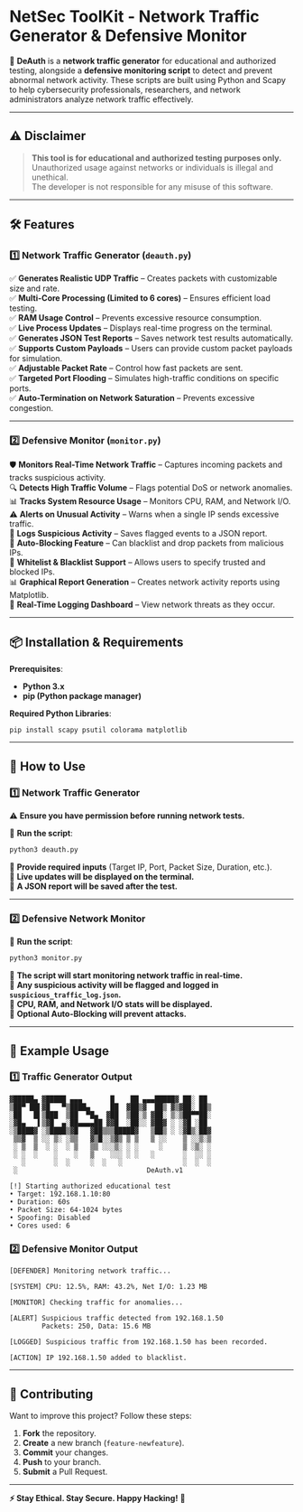 # **NetSec ToolKit - Network Traffic Generator & Defensive Monitor**  

🚀 **DeAuth** is a **network traffic generator** for educational and authorized testing, alongside a **defensive monitoring script** to detect and prevent abnormal network activity. These scripts are built using Python and Scapy to help cybersecurity professionals, researchers, and network administrators analyze network traffic effectively.  

---

## **⚠️ Disclaimer**  
> **This tool is for educational and authorized testing purposes only.**  
> Unauthorized usage against networks or individuals is illegal and unethical.  
> The developer is not responsible for any misuse of this software.  

---

## **🛠 Features**
### **1️⃣ Network Traffic Generator (`deauth.py`)**
✅ **Generates Realistic UDP Traffic** – Creates packets with customizable size and rate.  
✅ **Multi-Core Processing (Limited to 6 cores)** – Ensures efficient load testing.  
✅ **RAM Usage Control** – Prevents excessive resource consumption.  
✅ **Live Process Updates** – Displays real-time progress on the terminal.  
✅ **Generates JSON Test Reports** – Saves network test results automatically.  
✅ **Supports Custom Payloads** – Users can provide custom packet payloads for simulation.  
✅ **Adjustable Packet Rate** – Control how fast packets are sent.  
✅ **Targeted Port Flooding** – Simulates high-traffic conditions on specific ports.  
✅ **Auto-Termination on Network Saturation** – Prevents excessive congestion.  

---

### **2️⃣ Defensive Monitor (`monitor.py`)**
🛡 **Monitors Real-Time Network Traffic** – Captures incoming packets and tracks suspicious activity.  
🔍 **Detects High Traffic Volume** – Flags potential DoS or network anomalies.  
📊 **Tracks System Resource Usage** – Monitors CPU, RAM, and Network I/O.  
⚠️ **Alerts on Unusual Activity** – Warns when a single IP sends excessive traffic.  
📁 **Logs Suspicious Activity** – Saves flagged events to a JSON report.  
🛑 **Auto-Blocking Feature** – Can blacklist and drop packets from malicious IPs.  
📌 **Whitelist & Blacklist Support** – Allows users to specify trusted and blocked IPs.  
📊 **Graphical Report Generation** – Creates network activity reports using Matplotlib.  
🔄 **Real-Time Logging Dashboard** – View network threats as they occur.  

---

## **📦 Installation & Requirements**
**Prerequisites**:  
- **Python 3.x**  
- **pip (Python package manager)**  

**Required Python Libraries**:
```bash
pip install scapy psutil colorama matplotlib
```

---

## **🚀 How to Use**
### **1️⃣ Network Traffic Generator**
⚠️ **Ensure you have permission before running network tests.**  

🔹 **Run the script**:  
```bash
python3 deauth.py
```
🔹 **Provide required inputs** (Target IP, Port, Packet Size, Duration, etc.).  
🔹 **Live updates will be displayed on the terminal.**  
🔹 **A JSON report will be saved after the test.**  

---

### **2️⃣ Defensive Network Monitor**
🔹 **Run the script**:  
```bash
python3 monitor.py
```
🔹 **The script will start monitoring network traffic in real-time.**  
🔹 **Any suspicious activity will be flagged and logged in `suspicious_traffic_log.json`.**  
🔹 **CPU, RAM, and Network I/O stats will be displayed.**  
🔹 **Optional Auto-Blocking will prevent attacks.**  

---

## **📜 Example Usage**
### **1️⃣ Traffic Generator Output**
```
▓█████▄ ▓█████ ▄▄▄       █    ██ ▄▄▄█████▓ ██░ ██ 
▒██▀ ██▌▓█   ▀▒████▄     ██  ▓██▒▓  ██▒ ▓▒▓██░ ██▒
░██   █▌▒███  ▒██  ▀█▄  ▓██  ▒██░▒ ▓██░ ▒░▒██▀▀██░
░▓█▄   ▌▒▓█  ▄░██▄▄▄▄██ ▓▓█  ░██░░ ▓██▓ ░ ░▓█ ░██ 
░▒████▓ ░▒████▒▓█   ▓██▒▒▒█████▓   ▒██▒ ░ ░▓█▒░██▓
 ▒▒▓  ▒ ░░ ▒░ ░▒▒   ▓▒█░░▒▓▒ ▒ ▒   ▒ ░░    ▒ ░░▒░▒
 ░ ▒  ▒  ░ ░  ░ ▒   ▒▒ ░░░▒░ ░ ░     ░     ▒ ░▒░ ░
 ░ ░  ░    ░    ░   ▒    ░░░ ░ ░   ░       ░  ░░ ░
   ░       ░  ░     ░  ░   ░               ░  ░  ░
 ░                                DeAuth.v1   

[!] Starting authorized educational test
• Target: 192.168.1.10:80
• Duration: 60s
• Packet Size: 64-1024 bytes
• Spoofing: Disabled
• Cores used: 6
```

### **2️⃣ Defensive Monitor Output**
```
[DEFENDER] Monitoring network traffic...

[SYSTEM] CPU: 12.5%, RAM: 43.2%, Net I/O: 1.23 MB

[MONITOR] Checking traffic for anomalies...

[ALERT] Suspicious traffic detected from 192.168.1.50
        Packets: 250, Data: 15.6 MB

[LOGGED] Suspicious traffic from 192.168.1.50 has been recorded.

[ACTION] IP 192.168.1.50 added to blacklist.
```

---

## **🤝 Contributing**
Want to improve this project? Follow these steps:  
1. **Fork** the repository.  
2. **Create** a new branch (`feature-newfeature`).  
3. **Commit** your changes.  
4. **Push** to your branch.  
5. **Submit** a Pull Request.  

---

**⚡ Stay Ethical. Stay Secure. Happy Hacking!** 🚀
